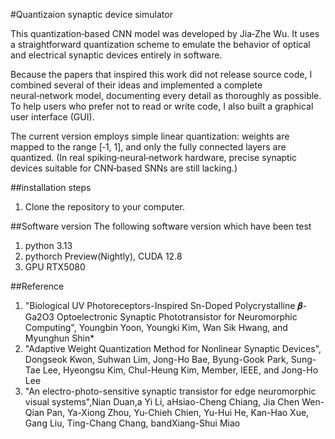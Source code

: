 #Quantizaion synaptic device simulator 

This quantization‑based CNN model was developed by Jia‑Zhe Wu. It uses a straightforward quantization scheme to emulate the behavior of optical and electrical synaptic devices entirely in software.

Because the papers that inspired this work did not release source code, I combined several of their ideas and implemented a complete neural‑network model, documenting every detail as thoroughly as possible. To help users who prefer not to read or write code, I also built a graphical user interface (GUI).

The current version employs simple linear quantization: weights are mapped to the range [‑1, 1], and only the fully connected layers are quantized. (In real spiking‑neural‑network hardware, precise synaptic devices suitable for CNN‑based SNNs are still lacking.)

##installation steps
1. Clone the repository to your computer.

##Software version 
The following software version which have been test
1. python 3.13
2. pythorch Preview(Nightly), CUDA 12.8
3. GPU RTX5080 

##Reference 
1. "Biological UV Photoreceptors-Inspired Sn-Doped Polycrystalline 𝜷-Ga2O3 Optoelectronic Synaptic Phototransistor for Neuromorphic Computing", 
Youngbin Yoon, Youngki Kim, Wan Sik Hwang, and Myunghun Shin*
2. "Adaptive Weight Quantization Method for Nonlinear Synaptic Devices", Dongseok Kwon, Suhwan Lim, Jong-Ho Bae, Byung-Gook Park, Sung-Tae Lee, Hyeongsu Kim, Chul-Heung Kim, Member, IEEE, and Jong-Ho Lee
3. "An electro-photo-sensitive synaptic transistor for edge neuromorphic visual systems",Nian Duan,a Yi Li, aHsiao-Cheng Chiang, Jia Chen Wen-Qian Pan, Ya-Xiong Zhou, Yu-Chieh Chien, Yu-Hui He, Kan-Hao Xue, Gang Liu, Ting-Chang Chang, bandXiang-Shui Miao